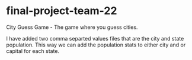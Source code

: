 # final-project-team-22

City Guess Game - The game where you guess cities.

I have added two comma separted values files that are the city and state population. This way we can add the population stats to either city and or capital for each state.


